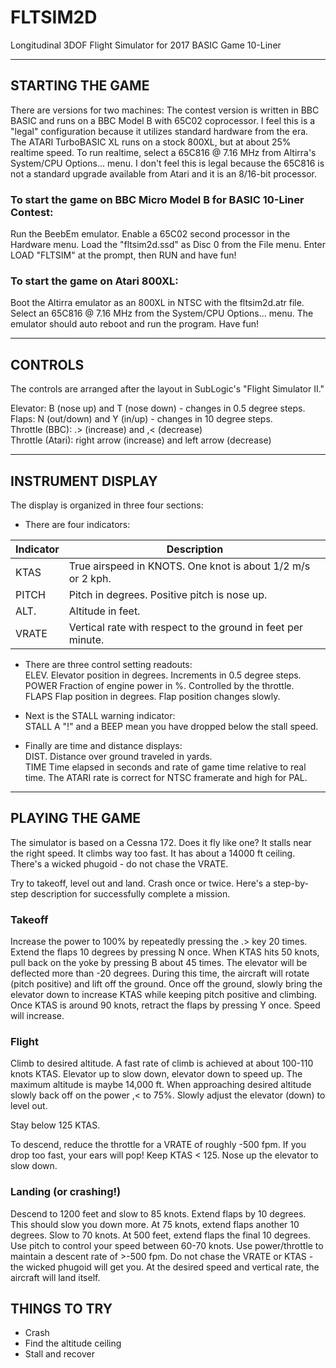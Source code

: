 # FLTSIM2D
Longitudinal 3DOF Flight Simulator for 2017 BASIC Game 10-Liner

-------------------------------------------------------------------------------
## STARTING THE GAME
There are versions for two machines: The contest version is written in BBC 
BASIC and runs on a BBC Model B with 65C02 coprocessor. I feel this is a 
"legal" configuration because it utilizes standard hardware from the era. 
The ATARI TurboBASIC XL runs on a stock 800XL, but at about 25% realtime speed.
To run realtime, select a 65C816 @ 7.16 MHz from Altirra's System/CPU 
Options... menu. I don't feel this is legal because the 65C816 is not a 
standard upgrade available from Atari and it is an 8/16-bit processor.

### To start the game on BBC Micro Model B for BASIC 10-Liner Contest:

Run the BeebEm emulator.
Enable a 65C02 second processor in the Hardware menu.
Load the "fltsim2d.ssd" as Disc 0 from the File menu.
Enter LOAD "FLTSIM" at the prompt, then RUN and have fun!

### To start the game on Atari 800XL:

Boot the Altirra emulator as an 800XL in NTSC with the fltsim2d.atr file.
Select an 65C816 @ 7.16 MHz from the System/CPU Options... menu.
The emulator should auto reboot and run the program.
Have fun!

-------------------------------------------------------------------------------
## CONTROLS
The controls are arranged after the layout in SubLogic's "Flight Simulator II." 

Elevator:           B (nose up) and T (nose down) - changes in 0.5 degree steps.  
Flaps:              N (out/down) and Y (in/up) - changes in 10 degree steps.  
Throttle (BBC):     .> (increase) and ,< (decrease)  
Throttle (Atari):   right arrow (increase) and left arrow (decrease)  

-------------------------------------------------------------------------------
## INSTRUMENT DISPLAY
The display is organized in three four sections:

* There are four indicators:  

| Indicator | Description |
| --- | --- |
| KTAS  |    True airspeed in KNOTS. One knot is about 1/2 m/s or 2 kph. | 
| PITCH  |   Pitch in degrees. Positive pitch is nose up. | 
| ALT.   |   Altitude in feet. |   
| VRATE  |   Vertical rate with respect to the ground in feet per minute.  |

* There are three control setting readouts:  
ELEV.     Elevator position in degrees. Increments in 0.5 degree steps.   
POWER     Fraction of engine power in %. Controlled by the throttle.  
FLAPS     Flap position in degrees. Flap position changes slowly.  

* Next is the STALL warning indicator:  
STALL     A "!" and a BEEP mean you have dropped below the stall speed.  

* Finally are time and distance displays:  
DIST.     Distance over ground traveled in yards.  
TIME      Time elapsed in seconds and rate of game time relative to real time. The ATARI rate is correct for NTSC framerate and high for PAL.  

-------------------------------------------------------------------------------
## PLAYING THE GAME
The simulator is based on a Cessna 172. Does it fly like one? It stalls near 
the right speed. It climbs way too fast. It has about a 14000 ft ceiling.
There's a wicked phugoid - do not chase the VRATE.

Try to takeoff, level out and land. Crash once or twice. Here's a step-by-step
description for successfully complete a mission.

### Takeoff
Increase the power to 100% by repeatedly pressing the .> key 20 times.
Extend the flaps 10 degrees by pressing N once.
When KTAS hits 50 knots, pull back on the yoke by pressing B about 45 times. 
The elevator will be deflected more than -20 degrees. During this time, the
aircraft will rotate (pitch positive) and lift off the ground. 
Once off the ground, slowly bring the elevator down to increase KTAS while
keeping pitch positive and climbing. Once KTAS is around 90 knots, retract the
flaps by pressing Y once. Speed will increase.

### Flight
Climb to desired altitude. A fast rate of climb is achieved at about 100-110 
knots KTAS. Elevator up to slow down, elevator down to speed up. The maximum
altitude is maybe 14,000 ft. When approaching desired altitude slowly back off
on the power ,< to 75%. Slowly adjust the elevator (down) to level out. 

Stay below 125 KTAS. 

To descend, reduce the throttle for a VRATE of roughly -500 fpm. If you drop
too fast, your ears will pop! Keep KTAS < 125. Nose up the elevator to slow 
down. 

### Landing (or crashing!)
Descend to 1200 feet and slow to 85 knots. Extend flaps by 10 degrees. This 
should slow you down more. At 75 knots, extend flaps another 10 degrees. 
Slow to 70 knots. At 500 feet, extend flaps the final 10 degrees. Use pitch
to control your speed between 60-70 knots. Use power/throttle to maintain
a descent rate of >-500 fpm. Do not chase the VRATE or KTAS - the wicked 
phugoid will get you. At the desired speed and vertical rate, the aircraft 
will land itself.

## THINGS TO TRY
* Crash
* Find the altitude ceiling
* Stall and recover

 
